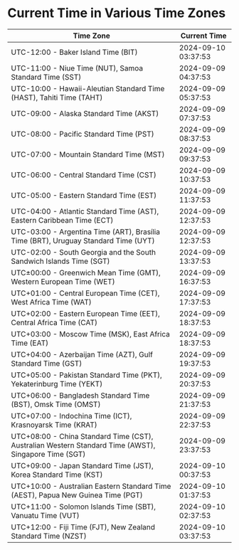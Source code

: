 # Current Time in Various Time Zones

| Time Zone | Current Time |
|-----------|--------------|
| UTC-12:00 - Baker Island Time (BIT) | 2024-09-10 03:37:53 |
| UTC-11:00 - Niue Time (NUT), Samoa Standard Time (SST) | 2024-09-09 04:37:53 |
| UTC-10:00 - Hawaii-Aleutian Standard Time (HAST), Tahiti Time (TAHT) | 2024-09-09 05:37:53 |
| UTC-09:00 - Alaska Standard Time (AKST) | 2024-09-09 07:37:53 |
| UTC-08:00 - Pacific Standard Time (PST) | 2024-09-09 08:37:53 |
| UTC-07:00 - Mountain Standard Time (MST) | 2024-09-09 09:37:53 |
| UTC-06:00 - Central Standard Time (CST) | 2024-09-09 10:37:53 |
| UTC-05:00 - Eastern Standard Time (EST) | 2024-09-09 11:37:53 |
| UTC-04:00 - Atlantic Standard Time (AST), Eastern Caribbean Time (ECT) | 2024-09-09 12:37:53 |
| UTC-03:00 - Argentina Time (ART), Brasília Time (BRT), Uruguay Standard Time (UYT) | 2024-09-09 12:37:53 |
| UTC-02:00 - South Georgia and the South Sandwich Islands Time (SGT) | 2024-09-09 13:37:53 |
| UTC±00:00 - Greenwich Mean Time (GMT), Western European Time (WET) | 2024-09-09 16:37:53 |
| UTC+01:00 - Central European Time (CET), West Africa Time (WAT) | 2024-09-09 17:37:53 |
| UTC+02:00 - Eastern European Time (EET), Central Africa Time (CAT) | 2024-09-09 18:37:53 |
| UTC+03:00 - Moscow Time (MSK), East Africa Time (EAT) | 2024-09-09 18:37:53 |
| UTC+04:00 - Azerbaijan Time (AZT), Gulf Standard Time (GST) | 2024-09-09 19:37:53 |
| UTC+05:00 - Pakistan Standard Time (PKT), Yekaterinburg Time (YEKT) | 2024-09-09 20:37:53 |
| UTC+06:00 - Bangladesh Standard Time (BST), Omsk Time (OMST) | 2024-09-09 21:37:53 |
| UTC+07:00 - Indochina Time (ICT), Krasnoyarsk Time (KRAT) | 2024-09-09 22:37:53 |
| UTC+08:00 - China Standard Time (CST), Australian Western Standard Time (AWST), Singapore Time (SGT) | 2024-09-09 23:37:53 |
| UTC+09:00 - Japan Standard Time (JST), Korea Standard Time (KST) | 2024-09-10 00:37:53 |
| UTC+10:00 - Australian Eastern Standard Time (AEST), Papua New Guinea Time (PGT) | 2024-09-10 01:37:53 |
| UTC+11:00 - Solomon Islands Time (SBT), Vanuatu Time (VUT) | 2024-09-10 02:37:53 |
| UTC+12:00 - Fiji Time (FJT), New Zealand Standard Time (NZST) | 2024-09-10 03:37:53 |
